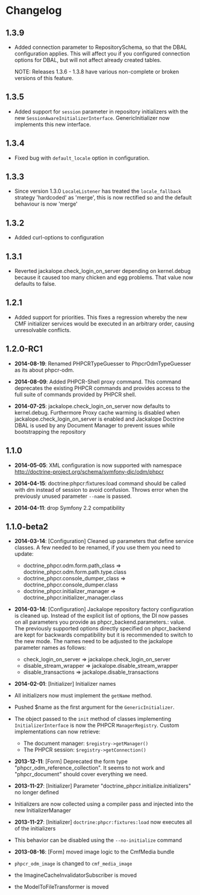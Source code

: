 Changelog
=========

1.3.9
-----

* Added connection parameter to RepositorySchema, so that the DBAL configuration applies. This will affect
  you if you configured connection options for DBAL, but will not affect already created tables.

  NOTE: Releases 1.3.6 - 1.3.8 have various non-complete or broken versions of this feature.

1.3.5
-----

* Added support for `session` parameter in repository initializers with the new `SessionAwareInitializerInterface`.
  GenericInitializer now implements this new interface.

1.3.4
-----

* Fixed bug with `default_locale` option in configuration.

1.3.3
-----

* Since version 1.3.0 `LocaleListener` has treated the `locale_fallback` strategy 'hardcoded' as 'merge', this is now 
  rectified so and the default behaviour is now 'merge'

1.3.2
-----

* Added curl-options to configuration

1.3.1
-----

* Reverted jackalope.check_login_on_server depending on kernel.debug because
  it caused too many chicken and egg problems. That value now defaults to false.

1.2.1
-----

* Added support for priorities. This fixes a regression whereby the new CMF initializer services would
  be executed in an arbitrary order, causing unresolvable conflicts.

1.2.0-RC1
---------

* **2014-08-19**: Renamed PHPCRTypeGuesser to PhpcrOdmTypeGuesser as its about phpcr-odm.

* **2014-08-09**: Added PHPCR-Shell proxy command. This command deprecates the existing
  PHPCR commands and provides access to the full suite of commands provided by PHPCR shell.

* **2014-07-25**: jackalope.check_login_on_server now defaults to kernel.debug.
  Furthermore Proxy cache warming is disabled when jackalope.check_login_on_server
  is enabled and Jackalope Doctrine DBAL is used by any Document Manager
  to prevent issues while bootstrapping the repository

1.1.0
-----

* **2014-05-05**: XML configuration is now supported with namespace
  http://doctrine-project.org/schema/symfony-dic/odm/phpcr

* **2014-04-15**: doctrine:phpcr:fixtures:load command should be called with
  dm instead of session to avoid confusion. Throws error when the previously
  unused parameter `--name` is passed.

* **2014-04-11**: drop Symfony 2.2 compatibility

1.1.0-beta2
-----------

* **2014-03-14**: [Configuration] Cleaned up parameters that define service
  classes. A few needed to be renamed, if you use them you need to update:
  * doctrine_phpcr.odm.form.path_class => doctrine_phpcr.odm.form.path.type.class
  * doctrine_phpcr.console_dumper_class => doctrine_phpcr.console_dumper.class
  * doctrine_phpcr.initializer_manager => doctrine_phpcr.initializer_manager.class

* **2014-03-14**: [Configuration] Jackalope repository factory configuration is
  cleaned up. Instead of the explicit list of options, the DI now passes on all
  parameters you provide as phpcr_backend.parameters.<parameter-name>: value.
  The previously supported options directly specified on phpcr_backend are kept
  for backwards compatibility but it is recommended to switch to the new mode.
  The names need to be adjusted to the jackalope parameter names as follows:
  * check_login_on_server => jackalope.check_login_on_server
  * disable_stream_wrapper => jackalope.disable_stream_wrapper
  * disable_transactions => jackalope.disable_transactions

* **2014-02-01**: [Initializer] Initializer names
 * All initializers now must implement the `getName` method.
 * Pushed $name as the first argument for the `GenericInitializer`.
 * The object passed to the `init` method of classes implementing `InitializerInterface`
   is now the PHPCR `ManagerRegistry`. Custom implementations can now retrieve:
   * The document manager: `$registry->getManager()`
   * The PHPCR session: `$registry->getConnection()`
* **2013-12-11**: [Form] Deprecated the form type "phpcr_odm_reference_collection".
  It seems to not work and "phpcr_document" should cover everything we need.

* **2013-11-27**: [Initializer] Parameter "doctrine_phpcr.initialize.initializers" no longer defined
 * Initializers are now collected using a compiler pass and injected into the new InitializerManager
* **2013-11-27**: [Initializer] `doctrine:phpcr:fixtures:load` now executes all of the initializers
 * This behavior can be disabled using the `--no-initialize` command
* **2013-08-16**: [Form] moved image logic to the CmfMedia bundle
 * `phpcr_odm_image` is changed to `cmf_media_image`
 * the ImagineCacheInvalidatorSubscriber is moved
 * the ModelToFileTransformer is moved

